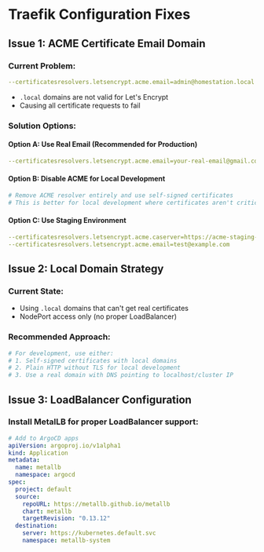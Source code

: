 # Traefik Configuration Fixes

## Issue 1: ACME Certificate Email Domain

### Current Problem:
```yaml
--certificatesresolvers.letsencrypt.acme.email=admin@homestation.local
```
- `.local` domains are not valid for Let's Encrypt
- Causing all certificate requests to fail

### Solution Options:

#### Option A: Use Real Email (Recommended for Production)
```yaml
--certificatesresolvers.letsencrypt.acme.email=your-real-email@gmail.com
```

#### Option B: Disable ACME for Local Development
```yaml
# Remove ACME resolver entirely and use self-signed certificates
# This is better for local development where certificates aren't critical
```

#### Option C: Use Staging Environment
```yaml
--certificatesresolvers.letsencrypt.acme.caserver=https://acme-staging-v02.api.letsencrypt.org/directory
--certificatesresolvers.letsencrypt.acme.email=test@example.com
```

## Issue 2: Local Domain Strategy

### Current State:
- Using `.local` domains that can't get real certificates
- NodePort access only (no proper LoadBalancer)

### Recommended Approach:
```yaml
# For development, use either:
# 1. Self-signed certificates with local domains
# 2. Plain HTTP without TLS for local development
# 3. Use a real domain with DNS pointing to localhost/cluster IP
```

## Issue 3: LoadBalancer Configuration

### Install MetalLB for proper LoadBalancer support:
```yaml
# Add to ArgoCD apps
apiVersion: argoproj.io/v1alpha1
kind: Application
metadata:
  name: metallb
  namespace: argocd
spec:
  project: default
  source:
    repoURL: https://metallb.github.io/metallb
    chart: metallb
    targetRevision: "0.13.12"
  destination:
    server: https://kubernetes.default.svc
    namespace: metallb-system
```
